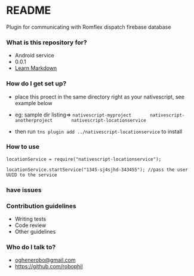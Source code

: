 # README #

Plugin for communicating with Romflex dispatch firebase database

### What is this repository for? ###

* Android service
* 0.0.1
* [Learn Markdown](https://bitbucket.org/tutorials/markdowndemo)

### How do I get set up? ###
* place this proect in the same directory right as your nativescript, see example below
* eg: sample dir listing=> `nativescript-myproject       nativescript-anotherproject       nativescript-locationservice`


* then run `tns plugin add ../nativescript-locationservice` to install

### How to use ###
`locationService = require("nativescript-locationservice");`

`locationService.startService("1345-sj4sjhd-343455"); //pass the user UUID to the service`


### have issues ###


### Contribution guidelines ###

* Writing tests
* Code review
* Other guidelines

### Who do I talk to? ###

* oghenerobo@gmail.com
* https://github.com/robophil